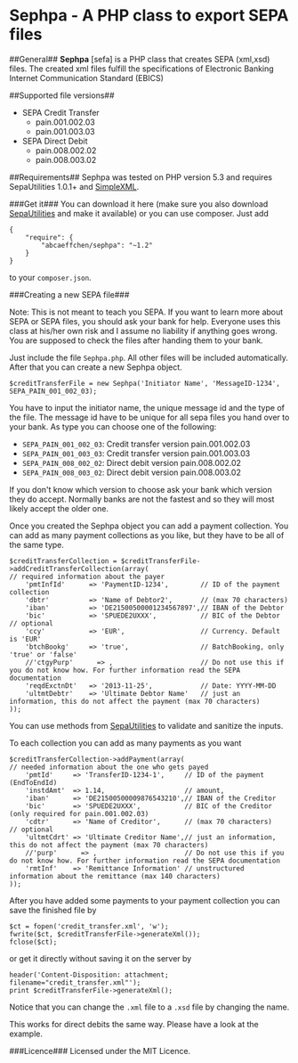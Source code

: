 Sephpa - A PHP class to export SEPA files
===============



##General##
**Sephpa** [sefa] is a PHP class that creates SEPA (xml,xsd) files. The created xml files fulfill
the specifications of Electronic Banking Internet Communication Standard (EBICS)

##Supported file versions##
- SEPA Credit Transfer
    - pain.001.002.03
    - pain.001.003.03
- SEPA Direct Debit
    - pain.008.002.02
    - pain.008.003.02

##Requirements##
Sephpa was tested on PHP version 5.3 and requires SepaUtilities 1.0.1+ and [SimpleXML](http://php.net/manual/en/book.simplexml.php).

###Get it###
You can download it here (make sure you also download [SepaUtilities](https://github.com/AbcAeffchen/SepaUtilities) and make it available) or
you can use composer. Just add

    {
        "require": {
            "abcaeffchen/sephpa": "~1.2"
        }
    }

to your `composer.json`.

###Creating a new SEPA file###

Note: This is not meant to teach you SEPA. If you want to learn more about SEPA or SEPA files,
you should ask your bank for help. Everyone uses this class at his/her own risk and I assume no liability
if anything goes wrong. You are supposed to check the files after handing them to your bank.


Just include the file `Sephpa.php`. All other files will be included automatically. After that
you can create a new Sephpa object.

    $creditTransferFile = new Sephpa('Initiator Name', 'MessageID-1234', SEPA_PAIN_001_002_03);

You have to input the initiator name, the unique message id and the type of the file. The message
id have to be unique for all sepa files you hand over to your bank. As type you can choose one of
the following:

- `SEPA_PAIN_001_002_03`: Credit transfer version pain.001.002.03
- `SEPA_PAIN_001_003_03`: Credit transfer version pain.001.003.03
- `SEPA_PAIN_008_002_02`: Direct debit version pain.008.002.02
- `SEPA_PAIN_008_003_02`: Direct debit version pain.008.003.02

If you don't know which version to choose ask your bank which version they do accept. Normally
banks are not the fastest and so they will most likely accept the older one.

Once you created the Sephpa object you can add a payment collection. You can add as many payment
collections as you like, but they have to be all of the same type.

    $creditTransferCollection = $creditTransferFile->addCreditTransferCollection(array(
    // required information about the payer
        'pmtInfId'      => 'PaymentID-1234',        // ID of the payment collection
        'dbtr'          => 'Name of Debtor2',       // (max 70 characters)
        'iban'          => 'DE21500500001234567897',// IBAN of the Debtor
        'bic'           => 'SPUEDE2UXXX',           // BIC of the Debtor
    // optional
        'ccy'           => 'EUR',                   // Currency. Default is 'EUR'
        'btchBookg'     => 'true',                  // BatchBooking, only 'true' or 'false'
        //'ctgyPurp'      => ,                      // Do not use this if you do not know how. For further information read the SEPA documentation
        'reqdExctnDt'   => '2013-11-25',            // Date: YYYY-MM-DD
        'ultmtDebtr'    => 'Ultimate Debtor Name'   // just an information, this do not affect the payment (max 70 characters)
    ));

You can use methods from [SepaUtilities](https://github.com/AbcAeffchen/SepaUtilities) to 
validate and sanitize the inputs.

To each collection you can add as many payments as you want

    $creditTransferCollection->addPayment(array(
    // needed information about the one who gets payed
        'pmtId'     => 'TransferID-1234-1',     // ID of the payment (EndToEndId)
        'instdAmt'  => 1.14,                    // amount,
        'iban'      => 'DE21500500009876543210',// IBAN of the Creditor
        'bic'       => 'SPUEDE2UXXX',           // BIC of the Creditor (only required for pain.001.002.03)
        'cdtr'      => 'Name of Creditor',      // (max 70 characters)
    // optional
        'ultmtCdrt' => 'Ultimate Creditor Name',// just an information, this do not affect the payment (max 70 characters)
        //'purp'      => ,                      // Do not use this if you do not know how. For further information read the SEPA documentation
        'rmtInf'    => 'Remittance Information' // unstructured information about the remittance (max 140 characters)
    ));

After you have added some payments to your payment collection you can save the finished file by

    $ct = fopen('credit_transfer.xml', 'w');
    fwrite($ct, $creditTransferFile->generateXml());
    fclose($ct);

or get it directly without saving it on the server by

    header('Content-Disposition: attachment; filename="credit_transfer.xml"');
    print $creditTransferFile->generateXml();

Notice that you can change the `.xml` file to a `.xsd` file by changing the name.

This works for direct debits the same way. Please have a look at the example.

###Licence###
Licensed under the MIT Licence.

###
